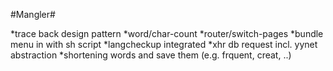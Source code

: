 #Mangler# 

*trace back design pattern
*word/char-count
*router/switch-pages
*bundle menu in with sh script
*langcheckup integrated
*xhr db request incl. yynet abstraction
*shortening words and save them (e.g. frquent, creat, ..)